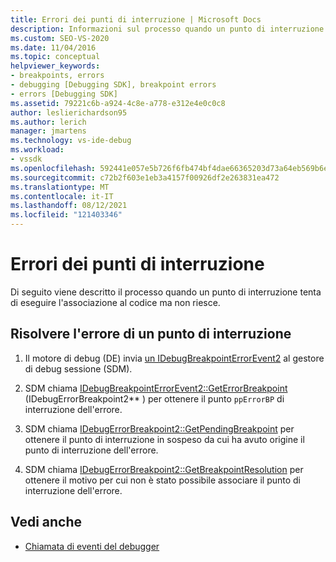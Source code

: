 ```yaml
---
title: Errori dei punti di interruzione | Microsoft Docs
description: Informazioni sul processo quando un punto di interruzione tenta di eseguire l'associazione al codice ma non riesce e su come risolvere gli errori dei punti di interruzione.
ms.custom: SEO-VS-2020
ms.date: 11/04/2016
ms.topic: conceptual
helpviewer_keywords:
- breakpoints, errors
- debugging [Debugging SDK], breakpoint errors
- errors [Debugging SDK]
ms.assetid: 79221c6b-a924-4c8e-a778-e312e4e0c0c8
author: leslierichardson95
ms.author: lerich
manager: jmartens
ms.technology: vs-ide-debug
ms.workload:
- vssdk
ms.openlocfilehash: 592441e057e5b726f6fb474bf4dae66365203d73a64eb569b6e785ac1d1f2d48
ms.sourcegitcommit: c72b2f603e1eb3a4157f00926df2e263831ea472
ms.translationtype: MT
ms.contentlocale: it-IT
ms.lasthandoff: 08/12/2021
ms.locfileid: "121403346"
---
```

# <a name="breakpoint-errors"></a>Errori dei punti di interruzione
Di seguito viene descritto il processo quando un punto di interruzione tenta di eseguire l'associazione al codice ma non riesce.

## <a name="troubleshoot-a-breakpoint-error"></a>Risolvere l'errore di un punto di interruzione

1. Il motore di debug (DE) invia [un IDebugBreakpointErrorEvent2](../../extensibility/debugger/reference/idebugbreakpointerrorevent2.md) al gestore di debug sessione (SDM).

2. SDM chiama [IDebugBreakpointErrorEvent2::GetErrorBreakpoint](../../extensibility/debugger/reference/idebugbreakpointerrorevent2-geterrorbreakpoint.md) (IDebugErrorBreakpoint2** ) per ottenere il punto `ppErrorBP` di interruzione dell'errore.

3. SDM chiama [IDebugErrorBreakpoint2::GetPendingBreakpoint](../../extensibility/debugger/reference/idebugerrorbreakpoint2-getpendingbreakpoint.md) per ottenere il punto di interruzione in sospeso da cui ha avuto origine il punto di interruzione dell'errore.

4. SDM chiama [IDebugErrorBreakpoint2::GetBreakpointResolution](../../extensibility/debugger/reference/idebugerrorbreakpoint2-getbreakpointresolution.md) per ottenere il motivo per cui non è stato possibile associare il punto di interruzione dell'errore.

## <a name="see-also"></a>Vedi anche
- [Chiamata di eventi del debugger](../../extensibility/debugger/calling-debugger-events.md)
